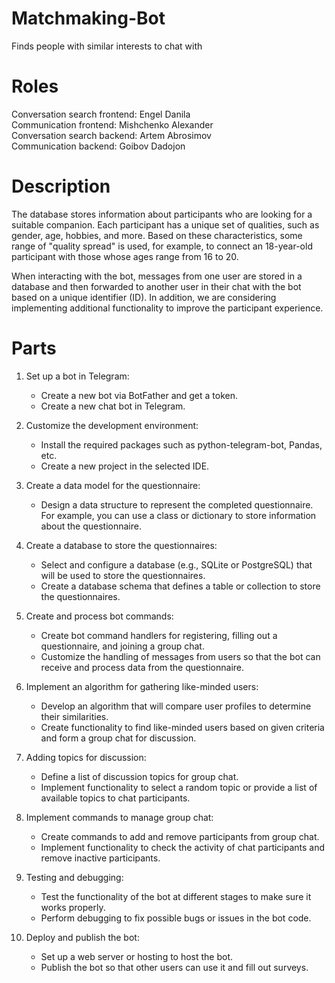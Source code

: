 # Matchmaking-Bot
Finds people with similar interests to chat with

# Roles
Conversation search frontend: Engel Danila  
Communication frontend: Mishchenko Alexander  
Conversation search backend: Artem Abrosimov  
Communication backend: Goibov Dadojon

# Description

The database stores information about participants who are looking for a suitable companion. Each participant has a unique set of qualities, such as gender, age, hobbies, and more. Based on these characteristics, some range of "quality spread" is used, for example, to connect an 18-year-old participant with those whose ages range from 16 to 20.

When interacting with the bot, messages from one user are stored in a database and then forwarded to another user in their chat with the bot based on a unique identifier (ID). In addition, we are considering implementing additional functionality to improve the participant experience. 

# Parts

1. Set up a bot in Telegram:
   - Create a new bot via BotFather and get a token.
   - Create a new chat bot in Telegram.

2. Customize the development environment:
   - Install the required packages such as python-telegram-bot, Pandas, etc.
   - Create a new project in the selected IDE.

3. Create a data model for the questionnaire:
   - Design a data structure to represent the completed questionnaire. For example, you can use a class or dictionary to store information about the questionnaire.

4. Create a database to store the questionnaires:
   - Select and configure a database (e.g., SQLite or PostgreSQL) that will be used to store the questionnaires.
   - Create a database schema that defines a table or collection to store the questionnaires.

5. Create and process bot commands:
   - Create bot command handlers for registering, filling out a questionnaire, and joining a group chat.
   - Customize the handling of messages from users so that the bot can receive and process data from the questionnaire.

6. Implement an algorithm for gathering like-minded users:
   - Develop an algorithm that will compare user profiles to determine their similarities.
   - Create functionality to find like-minded users based on given criteria and form a group chat for discussion.

7. Adding topics for discussion:
   - Define a list of discussion topics for group chat.
   - Implement functionality to select a random topic or provide a list of available topics to chat participants.

8. Implement commands to manage group chat:
   - Create commands to add and remove participants from group chat.
   - Implement functionality to check the activity of chat participants and remove inactive participants.

9. Testing and debugging:
   - Test the functionality of the bot at different stages to make sure it works properly.
   - Perform debugging to fix possible bugs or issues in the bot code.

10. Deploy and publish the bot:
    - Set up a web server or hosting to host the bot.
    - Publish the bot so that other users can use it and fill out surveys.
